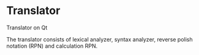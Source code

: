 # Translator
Translator on Qt

The translator consists of lexical analyzer, syntax analyzer, reverse polish notation (RPN) and calculation RPN.
